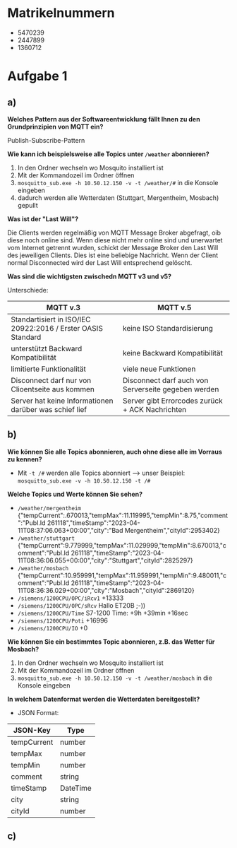 # Matrikelnummern

* 5470239
* 2447899
* 1360712

# Aufgabe 1

## a)

**Welches Pattern aus der Softwareentwicklung fällt Ihnen zu den Grundprinzipien von MQTT ein?**

Publish-Subscribe-Pattern

**Wie kann ich beispielsweise alle Topics unter `/weather` abonnieren?**

1. In den Ordner wechseln wo Mosquito installiert ist
2. Mit der Kommandozeil im Ordner öffnen
3. `mosquitto_sub.exe -h 10.50.12.150 -v -t /weather/#` in die Konsole eingeben
4. dadurch werden alle Wetterdaten (Stuttgart, Mergentheim, Mosbach) gepullt

**Was ist der "Last Will"?**

Die Clients werden regelmäßig von MQTT Message Broker abgefragt, oib diese noch online sind. Wenn diese nicht mehr
online sind und unerwartet vom Internet getrennt wurden, schickt der Message Broker den Last Will des jeweiligen
Clients. Dies ist eine beliebige Nachricht. Wenn der Client normal Disconnected wird der Last Will entsprechend
gelöscht.

**Was sind die wichtigsten zwischedn MQTT v3 und v5?**

Unterschiede:

| MQTT v.3                                                     | MQTT v.5                                            | 
|--------------------------------------------------------------|-----------------------------------------------------|
| Standartisiert in ISO/IEC 20922:2016 / Erster OASIS Standard | keine ISO Standardisierung                          |
| unterstützt Backward Kompatibilität                          | keine Backward Kompatibilität                       |
| limitierte Funktionalität                                    | viele neue Funktionen                               |
| Disconnect darf nur von Clioentseite aus kommen              | Disconnect darf auch von Serverseite gegeben werden |
| Server hat keine Informationen darüber was schief lief       | Server gibt Errorcodes zurück + ACK Nachrichten     |

## b)

**Wie können Sie alle Topics abonnieren, auch ohne diese alle im Vorraus zu kennen?**

* Mit `-t /#` werden alle Topics abonniert --> unser Beispiel: `mosquitto_sub.exe -v -h 10.50.12.150 -t /#`

**Welche Topics und Werte können Sie sehen?**

* `/weather/mergentheim` {"tempCurrent":.670013,"tempMax":11.119995,"tempMin":8.75,"comment":"Publ.Id 261118","timeStamp":"2023-04-11T08:37:06.063+00:00","city":"Bad Mergentheim","cityId":2953402}
* `/weather/stuttgart` {"tempCurrent":9.779999,"tempMax":11.029999,"tempMin":8.670013,"comment":"Publ.Id 261118","timeStamp":"2023-04-11T08:36:06.055+00:00","city":"Stuttgart","cityId":2825297} 
* `/weather/mosbach` {"tempCurrent":10.959991,"tempMax":11.959991,"tempMin":9.480011,"comment":"Publ.Id 261118","timeStamp":"2023-04-11T08:36:36.029+00:00","city":"Mosbach","cityId":2869120} 
* `/siemens/1200CPU/OPC/iRcv1` +13333 
* `/siemens/1200CPU/OPC/sRcv` Hallo ET20B ;-))
* `/siemens/1200CPU/Time` S7-1200 Time: +9h +39min +16sec 
* `/siemens/1200CPU/Poti` +16996 
* `/siemens/1200CPU/IO` +0 

**Wie können Sie ein bestimmtes Topic abonnieren, z.B. das Wetter für Mosbach?**

1. In den Ordner wechseln wo Mosquito installiert ist
2. Mit der Kommandozeil im Ordner öffnen
3. `mosquitto_sub.exe -h 10.50.12.150 -v -t /weather/mosbach` in die Konsole eingeben

**In welchem Datenformat werden die Wetterdaten bereitgestellt?**
* JSON Format:

| JSON-Key    | Type     |
|-------------|----------|
| tempCurrent | number   |
| tempMax     | number   |
| tempMin     | number   |
| comment     | string   |
| timeStamp   | DateTime |
| city        | string   |
| cityId      | number   |

## c)


